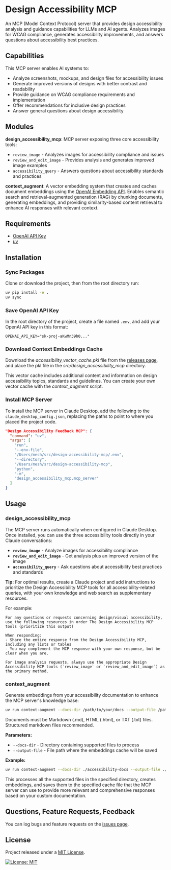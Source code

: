 # Design Accessibility MCP

An MCP (Model Context Protocol) server that provides design accessibility analysis and guidance capabilities for LLMs and AI agents. Analyzes images for WCAG compliance, generates accessibility improvements, and answers questions about accessibility best practices. 

## Capabilities

This MCP server enables AI systems to:
- Analyze screenshots, mockups, and design files for accessibility issues
- Generate improved versions of designs with better contrast and readability
- Provide guidance on WCAG compliance requirements and implementation
- Offer recommendations for inclusive design practices
- Answer general questions about design accessibility

## Modules

**design_accessibility_mcp**: MCP server exposing three core accessibility tools:
- `review_image` - Analyzes images for accessibility compliance and issues
- `review_and_edit_image` - Provides analysis and generates improved image examples
- `accessibility_query` - Answers questions about accessibility standards and practices

**context_augment**: A vector embedding system that creates and caches document embeddings using the [OpenAI Embedding API](https://platform.openai.com/docs/guides/embeddings). Enables semantic search and retrieval-augmented generation (RAG) by chunking documents, generating embeddings, and providing similarity-based content retrieval to enhance AI responses with relevant context.

## Requirements

* [OpenAI API Key](https://help.openai.com/en/articles/4936850-where-do-i-find-my-openai-api-key)
* [uv](https://github.com/astral-sh/uv)

## Installation

### Sync Packages

Clone or download the project, then from the root directory run:

```bash
uv pip install -e .
uv sync
```

### Save OpenAI API Key

In the root directory of the project, create a file named `.env`, and add your OpenAI API key in this format:

```
OPENAI_API_KEY="sk-proj-aKwMn39h0..."
```

### Download Context Embeddings Cache

Download the _accessibility_vector_cache.pkl_ file from the [releases page](https://github.com/mikechambers/design-accessibility-mcp/releases/tag/v0.85.3), and place the pkl file in the _src/design_accessibility_mcp_ directory.

This vector cache includes additional content and information on design accessibility topics, standards and guidelines. You can create your own vector cache with the _context_augment_ script.

### Install MCP Server

To install the MCP server in Claude Desktop, add the following to the `claude_desktop_config.json`, replacing the paths to point to where you placed the project code.

```json
"Design Accessibility Feedback MCP": {
  "command": "uv",
  "args": [
    "run",
    "--env-file",
    "/Users/mesh/src/design-accessibility-mcp/.env",
    "--directory",
    "/Users/mesh/src/design-accessibility-mcp",
    "python",
    "-m",
    "design_accessibility_mcp.mcp_server"
  ]
}
```

## Usage

### design_accessibility_mcp

The MCP server runs automatically when configured in Claude Desktop. Once installed, you can use the three accessibility tools directly in your Claude conversations:

- **`review_image`** - Analyze images for accessibility compliance
- **`review_and_edit_image`** - Get analysis plus an improved version of the image
- **`accessibility_query`** - Ask questions about accessibility best practices and standards

**Tip:** For optimal results, create a Claude project and add instructions to prioritize the Design Accessibility MCP tools for all accessibility-related queries, with your own knowledge and web search as supplementary resources.

For example:

```
For any questions or requests concerning design/visual accessibility, use the following resources in order The Design Accessibility MCP tools (prioritize this output)

When responding:
- Share the entire response from the Design Accessibility MCP, including any lists or tables
- You may complement the MCP response with your own response, but be clear when you are.

For image analysis requests, always use the appropriate Design Accessibility MCP tools (`review_image` or `review_and_edit_image`) as the primary method.
```

### context_augment

Generate embeddings from your accessibility documentation to enhance the MCP server's knowledge base:

```bash
uv run context-augment --docs-dir /path/to/your/docs --output-file /path/to/vector_cache.pkl
```

Documents must be Markdown (.md), HTML (.html), or TXT (.txt) files. Structured markdown files recommended.

**Parameters:**
- `--docs-dir` - Directory containing supported files to process
- `--output-file` - File path where the embeddings cache will be saved

**Example:**
```bash
uv run context-augment --docs-dir ./accessibility-docs --output-file ./cache/accessibility_vector_cache.pkl
```

This processes all the supported files in the specified directory, creates embeddings, and saves them to the specified cache file that the MCP server can use to provide more relevant and comprehensive responses based on your custom documentation.

## Questions, Feature Requests, Feedback

You can log bugs and feature requests on the [issues page](https://github.com/mikechambers/design-accessibility-mcp/issues).

## License

Project released under a [MIT License](LICENSE.md).

[![License: MIT](https://img.shields.io/badge/License-MIT-orange.svg)](LICENSE.md)